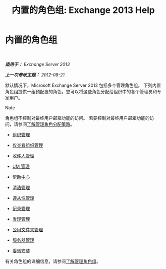 ﻿---
title: '内置的角色组: Exchange 2013 Help'
TOCTitle: 内置的角色组
ms:assetid: f786b88a-8263-4475-a3c5-104fbb322ec5
ms:mtpsurl: https://technet.microsoft.com/zh-cn/library/Dd351266(v=EXCHG.150)
ms:contentKeyID: 50492012
ms.date: 01/11/2018
mtps_version: v=EXCHG.150
ms.translationtype: HT
---

# 内置的角色组

 

_**适用于：** Exchange Server 2013_

_**上一次修改主题：** 2012-08-21_

默认情况下，Microsoft Exchange Server 2013 包括多个管理角色组。 下列内置角色组提供一组预配置的角色，您可以将这些角色分配给组织中的各个管理员和专家用户。

> [!NOTE]
> 角色组不控制对最终用户邮箱功能的访问。 若要控制对最终用户邮箱功能的访问，请参阅<a href="understanding-management-role-assignment-policies-exchange-2013-help.md">了解管理角色分配策略</a>。


  - [组织管理](organization-management-exchange-2013-help.md)

  - [仅查看组织管理](view-only-organization-management-exchange-2013-help.md)

  - [收件人管理](recipient-management-exchange-2013-help.md)

  - [UM 管理](um-management-exchange-2013-help.md)

  - [帮助中心](help-desk-exchange-2013-help.md)

  - [清洁管理](hygiene-management-exchange-2013-help.md)

  - [遵从性管理](compliance-management-exchange-2013-help.md)

  - [记录管理](records-management-exchange-2013-help.md)

  - [发现管理](discovery-management-exchange-2013-help.md)

  - [公用文件夹管理](public-folder-management-exchange-2013-help.md)

  - [服务器管理](server-management-exchange-2013-help.md)

  - [委派安装](delegated-setup-exchange-2013-help.md)

有关角色组的详细信息，请参阅[了解管理角色组](understanding-management-role-groups-exchange-2013-help.md)。

